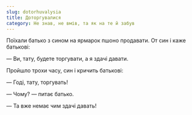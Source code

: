 ```yaml
---
slug: dotorhuvalysia
title: Доторгувалися
category: Не знав, не вмів, та як на те й забув
---
```

Поїхали батько з сином на ярмарок пшоно продавати. От син і каже батькові:

— Ви, тату, будете торгувати, а я здачі давати.

Пройшло трохи часу, син і кричить батькові:

— Годі, тату, торгувать!

— Чому? — питає батько.

— Та вже немає чим здачі давать!
